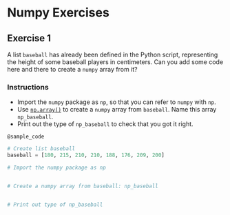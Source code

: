 # Numpy Exercises

## Exercise 1
A list `baseball` has already been defined in the Python script, representing the height of some baseball players in centimeters. Can you add some code here and there to create a `numpy` array from it?

### Instructions

* Import the `numpy` package as `np`, so that you can refer to `numpy` with `np`.
* Use [`np.array()`](http://docs.scipy.org/doc/numpy-1.10.0/glossary.html#term-array) to create a `numpy` array from `baseball`. Name this array `np_baseball`.
* Print out the type of `np_baseball` to check that you got it right.

`@sample_code`
```python
# Create list baseball
baseball = [180, 215, 210, 210, 188, 176, 209, 200]

# Import the numpy package as np


# Create a numpy array from baseball: np_baseball


# Print out type of np_baseball

```
